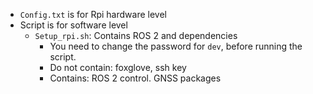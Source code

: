 - `Config.txt` is for Rpi hardware level
- Script is for software level
  - `Setup_rpi.sh`: Contains ROS 2 and dependencies
    - You need to change the password for `dev`, before running the script.
    - Do not contain: foxglove, ssh key
    - Contains: ROS 2 control. GNSS packages
